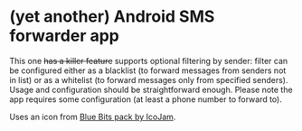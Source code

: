 # (yet another) Android SMS forwarder app
This one ~~has a killer feature~~ supports optional filtering by sender: filter can be configured either as a blacklist (to forward messages from senders not in list) or as a whitelist (to forward messages only from specified senders).  
Usage and configuration should be straightforward enough. Please note the app requires some configuration (at least a phone number to forward to).  
  
Uses an icon from [Blue Bits pack by IcoJam](http://www.icojam.com/blog/?p=253).  
